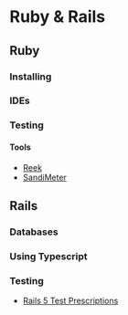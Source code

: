 # Ruby & Rails

## Ruby

### Installing

### IDEs

### Testing

#### Tools

* [Reek](https://github.com/troessner/reek)
* [SandiMeter](https://github.com/makaroni4/sandi_meter)

## Rails

### Databases

### Using Typescript

### Testing

* [Rails 5 Test Prescriptions](https://pragprog.com/book/nrtest3/rails-5-test-prescriptions)
